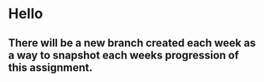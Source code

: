 # Hello
## There will be a new branch created each week as a way to snapshot each weeks progression of this assignment.
